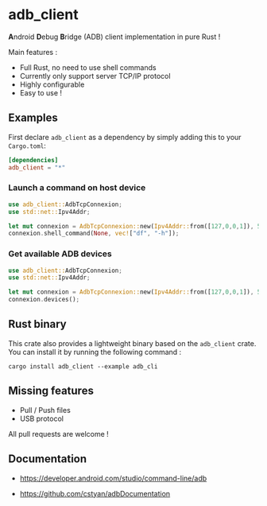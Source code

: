 # adb_client

**A**ndroid **D**ebug **B**ridge (ADB) client implementation in pure Rust !

Main features :

- Full Rust, no need to use shell commands
- Currently only support server TCP/IP protocol
- Highly configurable
- Easy to use !

## Examples

First declare `adb_client` as a dependency by simply adding this to your `Cargo.toml`:

```toml
[dependencies]
adb_client = "*"
```

### Launch a command on host device

```rust
use adb_client::AdbTcpConnexion;
use std::net::Ipv4Addr;

let mut connexion = AdbTcpConnexion::new(Ipv4Addr::from([127,0,0,1]), 5037).unwrap();
connexion.shell_command(None, vec!["df", "-h"]);
```

### Get available ADB devices

```rust
use adb_client::AdbTcpConnexion;
use std::net::Ipv4Addr;

let mut connexion = AdbTcpConnexion::new(Ipv4Addr::from([127,0,0,1]), 5037).unwrap();
connexion.devices();
```

## Rust binary

This crate also provides a lightweight binary based on the `adb_client` crate. You can install it by running the following command :

```shell
cargo install adb_client --example adb_cli 
```

## Missing features

- Pull / Push files
- USB protocol

All pull requests are welcome !

## Documentation

- <https://developer.android.com/studio/command-line/adb>

- <https://github.com/cstyan/adbDocumentation>
